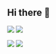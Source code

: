 ## Hi there 👋

![](https://raw.githubusercontent.com/Campol123/github-stats/master/generated/overview.svg#gh-dark-mode-only)
![](https://raw.githubusercontent.com/Campol123/github-stats/master/generated/overview.svg#gh-light-mode-only)

![](https://raw.githubusercontent.com/Campol123/github-stats/master/generated/languages.svg#gh-dark-mode-only)
![](https://raw.githubusercontent.com/Campol123/github-stats/master/generated/languages.svg#gh-light-mode-only)
